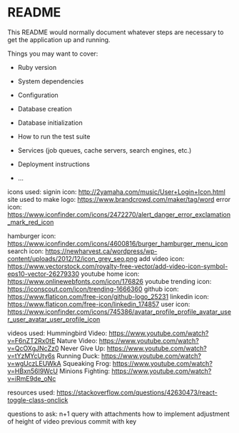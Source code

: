 # README

This README would normally document whatever steps are necessary to get the
application up and running.

Things you may want to cover:

* Ruby version

* System dependencies

* Configuration

* Database creation

* Database initialization

* How to run the test suite

* Services (job queues, cache servers, search engines, etc.)

* Deployment instructions

* ...

icons used:
  signin icon: http://2yamaha.com/music/User+Login+Icon.html
  site used to make logo: https://www.brandcrowd.com/maker/tag/word
  error icon: https://www.iconfinder.com/icons/2472270/alert_danger_error_exclamation_mark_red_icon

  hamburger icon: https://www.iconfinder.com/icons/4600816/burger_hamburger_menu_icon
  search icon: https://newharvest.ca/wordpress/wp-content/uploads/2012/12/icon_grey_seo.png
  add video icon: https://www.vectorstock.com/royalty-free-vector/add-video-icon-symbol-eps10-vector-26279330
  youtube home icon: https://www.onlinewebfonts.com/icon/176826
  youtube trending icon: https://iconscout.com/icon/trending-1666360
  github icon: https://www.flaticon.com/free-icon/github-logo_25231
  linkedin icon: https://www.flaticon.com/free-icon/linkedin_174857
  user icon: https://www.iconfinder.com/icons/745386/avatar_profile_profile_avatar_user_user_avatar_user_profile_icon

videos used:
    Hummingbird Video: https://www.youtube.com/watch?v=F6nZT2Rx0tE
    Nature Video: https://www.youtube.com/watch?v=QcOXgJNcZz0
    Never Give Up: https://www.youtube.com/watch?v=tYzMYcUty6s
    Running Duck: https://www.youtube.com/watch?v=wgUczLEUWkA
    Squeaking Frog: https://www.youtube.com/watch?v=HBxn56l9WcU
    Minions Fighting: https://www.youtube.com/watch?v=iRmE9de_oNc

resources used:
  https://stackoverflow.com/questions/42630473/react-toggle-class-onclick

questions to ask:
  n+1 query with attachments
  how to implement adjustment of height of video
  previous commit with key